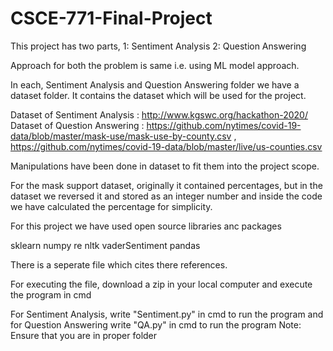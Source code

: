 # CSCE-771-Final-Project

This project has two parts, 1: Sentiment Analysis 2: Question Answering

Approach for both the problem is same i.e. using ML model approach.

In each, Sentiment Analysis and Question Answering folder we have a dataset folder. It contains the dataset which will be used for the project.

Dataset of Sentiment Analysis : http://www.kgswc.org/hackathon-2020/
Dataset of Question Answering : https://github.com/nytimes/covid-19-data/blob/master/mask-use/mask-use-by-county.csv , https://github.com/nytimes/covid-19-data/blob/master/live/us-counties.csv


Manipulations have been done in dataset to fit them into the project scope.

For the mask support dataset, originally it contained percentages, but in the dataset we reversed it and stored as an integer number and inside the code we have calculated the percentage for simplicity.

For this project we have used open source libraries anc packages

sklearn
numpy 
re
nltk
vaderSentiment
pandas  

There is a seperate file which cites there references.

For executing the file, download a zip in your local computer and execute the program in cmd

For Sentiment Analysis, write "Sentiment.py" in cmd to run the program and for Question Answering write "QA.py" in cmd  to run the program
Note: Ensure that you are in proper folder
